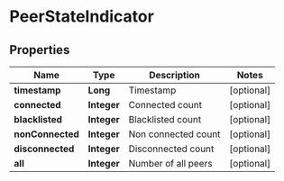 # PeerStateIndicator

## Properties
Name | Type | Description | Notes
------------ | ------------- | ------------- | -------------
**timestamp** | **Long** | Timestamp |  [optional]
**connected** | **Integer** | Connected count |  [optional]
**blacklisted** | **Integer** | Blacklisted count |  [optional]
**nonConnected** | **Integer** | Non connected count |  [optional]
**disconnected** | **Integer** | Disconnected count |  [optional]
**all** | **Integer** | Number of all peers |  [optional]

